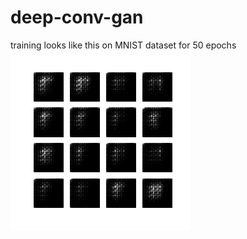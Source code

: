 # deep-conv-gan
training looks like this on MNIST dataset for 50 epochs
![](https://github.com/yes-its-shivam/deep-conv-gan/blob/main/dcgan.gif)
